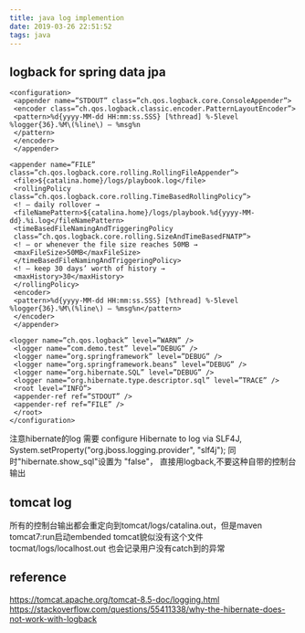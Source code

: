 ```yaml
---
title: java log implemention
date: 2019-03-26 22:51:52
tags: java
---
```


## logback for spring data jpa
```
<configuration>
 <appender name=”STDOUT” class=”ch.qos.logback.core.ConsoleAppender”>
 <encoder class=”ch.qos.logback.classic.encoder.PatternLayoutEncoder”>
 <pattern>%d{yyyy-MM-dd HH:mm:ss.SSS} [%thread] %-5level %logger{36}.%M\(%line\) — %msg%n
 </pattern>
 </encoder>
 </appender>

<appender name=”FILE” class=”ch.qos.logback.core.rolling.RollingFileAppender”>
 <file>${catalina.home}/logs/playbook.log</file>
 <rollingPolicy class=”ch.qos.logback.core.rolling.TimeBasedRollingPolicy”>
 <! — daily rollover →
 <fileNamePattern>${catalina.home}/logs/playbook.%d{yyyy-MM-dd}.%i.log</fileNamePattern>
 <timeBasedFileNamingAndTriggeringPolicy
 class=”ch.qos.logback.core.rolling.SizeAndTimeBasedFNATP”>
 <! — or whenever the file size reaches 50MB →
 <maxFileSize>50MB</maxFileSize>
 </timeBasedFileNamingAndTriggeringPolicy>
 <! — keep 30 days’ worth of history →
 <maxHistory>30</maxHistory>
 </rollingPolicy>
 <encoder>
 <pattern>%d{yyyy-MM-dd HH:mm:ss.SSS} [%thread] %-5level %logger{36}.%M\(%line\) — %msg%n</pattern>
 </encoder>
 </appender>

<logger name=”ch.qos.logback” level=”WARN” />
 <logger name=”com.demo.test” level=”DEBUG” />
 <logger name=”org.springframework” level=”DEBUG” />
 <logger name=”org.springframework.beans” level=”DEBUG” />
 <logger name=”org.hibernate.SQL” level=”DEBUG” />
 <logger name=”org.hibernate.type.descriptor.sql” level=”TRACE” />
 <root level=”INFO”>
 <appender-ref ref=”STDOUT” />
 <appender-ref ref=”FILE” />
 </root>
</configuration>
```
注意hibernate的log 需要 configure Hibernate to log via SLF4J,
System.setProperty("org.jboss.logging.provider", "slf4j");
同时"hibernate.show_sql"设置为 "false"， 直接用logback,不要这种自带的控制台输出

## tomcat log
所有的控制台输出都会重定向到tomcat/logs/catalina.out，但是maven tomcat7:run启动embended tomcat貌似没有这个文件
tocmat/logs/localhost.out 也会记录用户没有catch到的异常

## reference
https://tomcat.apache.org/tomcat-8.5-doc/logging.html
https://stackoverflow.com/questions/55411338/why-the-hibernate-does-not-work-with-logback